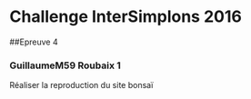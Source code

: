 # Challenge InterSimplons 2016
##Epreuve 4 

### GuillaumeM59  Roubaix 1

Réaliser la reproduction du site bonsaï
